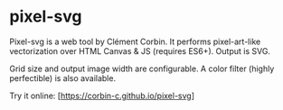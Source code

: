 # pixel-svg
Pixel-svg is a web tool by Clément Corbin. It performs pixel-art-like vectorization over HTML Canvas & JS (requires ES6+). Output is SVG.

Grid size and output image width are configurable. A color filter (highly perfectible) is also available.

Try it online: [https://corbin-c.github.io/pixel-svg]
